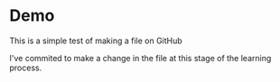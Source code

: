 # Demo 

This is a simple test of making a file on GitHub

I've commited to make a change in the file at this stage of the learning process.
